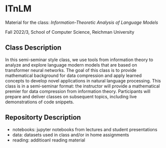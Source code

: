 # ITnLM
Material for the class: *Information-Theoretic Analysis of Language Models*

Fall 2022/3, School of Computer Science, Reichman University

## Class Description
In this semi-seminar style class, we use tools from information theory to analyze and explore language modern models
that are based on transformer neural networks. The goal of this class is to provide mathematical background for data
compression and apply learned concepts to develop novel applications in natural language processing. This class is 
in a semi-seminar format: the instructor will provide a mathematical premier for data compression from information
theory. Participants will prepare and deliver classes on subsequent topics, including live demonstrations of code 
snippets.

## Repositorty Description
- notebooks: jupyter notebooks from lectures and student presentations
- data: datasets used in class and/or in home assignments
- reading: additioanl reading material



